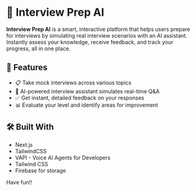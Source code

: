 # 🧠 Interview Prep AI

**Interview Prep AI** is a smart, interactive platform that helps users prepare for interviews by simulating real interview scenarios with an AI assistant. Instantly assess your knowledge, receive feedback, and track your progress, all in one place.

## 🚀 Features
- 📋 Take mock interviews across various topics
- 💬 AI-powered interview assistant simulates real-time Q&A
- ✅ Get instant, detailed feedback on your responses
- 📊 Evaluate your level and identify areas for improvement

## 🛠️ Built With
- Next.js
- TailwindCSS
- VAPI - Voice AI Agents for Developers
- Tailwind CSS  
- Firebase for storage

Have fun!!
